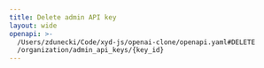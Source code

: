 ```yaml
---
title: Delete admin API key
layout: wide
openapi: >-
  /Users/zdunecki/Code/xyd-js/openai-clone/openapi.yaml#DELETE
  /organization/admin_api_keys/{key_id}
---
```


